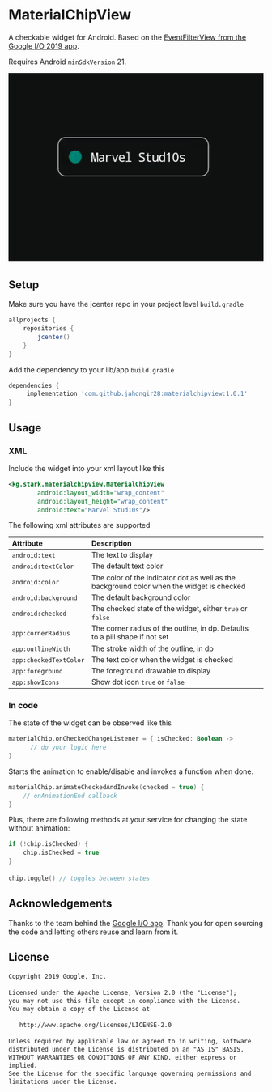

# MaterialChipView

A checkable widget for Android. Based on the [EventFilterView from the Google I/O 2019 app](https://github.com/google/iosched/blob/2696fc7e06826ba2db72de243f0d63f83f4a29b5/mobile/src/main/java/com/google/samples/apps/iosched/ui/schedule/filters/EventFilterView.kt). 

Requires Android `minSdkVersion` 21.

![demo.gif](demo.gif)

## Setup
Make sure you have the jcenter repo in your project level `build.gradle`  
```gradle
allprojects {
    repositories {
        jcenter()
    }
}
```

Add the dependency to your lib/app `build.gradle`  
```gradle
dependencies {
     implementation 'com.github.jahongir28:materialchipview:1.0.1'
}
```

## Usage

### XML
Include the widget into your xml layout like this
```xml
<kg.stark.materialchipview.MaterialChipView
        android:layout_width="wrap_content"
        android:layout_height="wrap_content"
        android:text="Marvel Stud10s"/>
```

The following xml attributes are supported

| Attribute              | Description                                                                               |    |
|:-----------------------|:------------------------------------------------------------------------------------------|:---|
| `android:text`         | The text to display                                                                       |    |
| `android:textColor`    | The default text color                                                                    |    |
| `android:color`        | The color of the indicator dot as well as the background color when the widget is checked |    |
| `android:background`   | The default background color                                                              |    |
| `android:checked`      | The checked state of the widget, either `true` or `false`                                 |    |
| `app:cornerRadius`     | The corner radius of the outline, in dp. Defaults to a pill shape if not set              |    |
| `app:outlineWidth`     | The stroke width of the outline, in dp                                                    |    |
| `app:checkedTextColor` | The text color when the widget is checked                                                 |    |
| `app:foreground`       | The foreground drawable to display                                                        |    |
| `app:showIcons`        | Show dot icon  `true` or `false`                                                          |    |

### In code
The state of the widget can be observed like this
```kotlin
materialChip.onCheckedChangeListener = { isChecked: Boolean ->
      // do your logic here      
}
```

Starts the animation to enable/disable and invokes a function when done.
```kotlin
materialChip.animateCheckedAndInvoke(checked = true) {
    // onAnimationEnd callback
}
```

Plus, there are following methods at your service for changing the state without animation:
```kotlin
if (!chip.isChecked) {
    chip.isChecked = true
}

chip.toggle() // toggles between states
```

## Acknowledgements
Thanks to the team behind the [Google I/O app](https://github.com/google/iosched). Thank you for open sourcing the code and letting others reuse and learn from it.

## License
    Copyright 2019 Google, Inc.
    
    Licensed under the Apache License, Version 2.0 (the "License");
    you may not use this file except in compliance with the License.
    You may obtain a copy of the License at

       http://www.apache.org/licenses/LICENSE-2.0

    Unless required by applicable law or agreed to in writing, software
    distributed under the License is distributed on an "AS IS" BASIS,
    WITHOUT WARRANTIES OR CONDITIONS OF ANY KIND, either express or implied.
    See the License for the specific language governing permissions and
    limitations under the License.